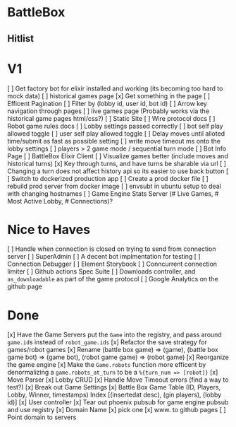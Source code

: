 # BattleBox

## Hitlist

V1
====
[ ] Get factory bot for elixir installed and working (its becoming too hard to mock data)
[ ] historical games page
  [x] Get something in the page
  [ ] Efficent Pagination
  [ ] Filter by (lobby id, user id, bot id)
  [ ] Arrow key navigation through pages
[ ] live games page (Probably works via the historical game pages html/css?)
[ ] Static Site
  [ ] Wire protocol docs
  [ ] Robot game rules docs
[ ] Lobby settings passed correctly
  [ ] bot self play allowed toggle
  [ ] user self play allowed toggle
  [ ] Delay moves until alloted time/submit as fast as possible setting
  [ ] write move timeout ms onto the lobby settings
[ ] players > 2 game mode / sequential turn mode
[ ] Bot Info Page
[ ] BattleBox Elixir Client
[ ] Visualize games better (include moves and historical turns)
  [x] Key through turns, and have turns be sharable via url
  [ ] Changing a turn does not affect history api so its easier to use back button
[ ] Switch to dockerized production app
  [ ] Create a prod docker file
  [ ] rebuild prod server from docker image
  [ ] envsubt in ubuntu setup to deal with changing hostnames
[ ] Game Engine Stats Server (# Live Games, # Most Active Lobby, # Connections)?

Nice to Haves
======
[ ] Handle when connection is closed on trying to send from connection server
[ ] SuperAdmin
[ ] A decent bot implmentation for testing
[ ] Connection Debugger
[ ] Element Storybook
[ ] Conncurrent connection limiter
[ ] Github actions Spec Suite
[ ] Downloads controller, and `as_downloadable` as part of the game protocol
[ ] Google Analytics on the github page

Done
=======
[x] Have the Game Servers put the `Game` into the registry, and pass around `game.id`s instead of `robot_game.ids`
[x] Refactor the save strategy for games/robot games
[x] Rename (battle box game) => (game), (battle box game bot) => (game bot), (robot game game) => (robot game)
[x] Reorganize the game engine
[x] Make the `Game.robots` function more efficent by denormalizing a `game.robots_at_turn` to be a `%{turn_num => [robot]}`
[x] Move Parser
[x] Lobby CRUD
[x] Handle Move Timeout errors (find a way to test?)
[x] Break out Game Settings
[x] Battle Box Game Table (ID, Players, Lobby, Winner, timestamps) Index [(insertedat desc), (gin players), (lobby id)]
[x] User controller
[x] Tear out phoenix pubsub for game engine pubsub and use registry
[x] Domain Name
  [x] pick one
  [x] www. to github pages
  [ ] Point domain to servers
